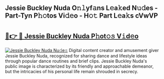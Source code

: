 ## Jessie Buckley Nuda O𝚗𝚕yf𝚊ns L𝚎a𝚔ed N𝚞𝚍es - Part-Tyn P𝚑𝚘tos Vi𝚍𝚎o - H𝚘𝚝 Part L𝚎a𝚔s cVwVP

# <h2><a href="http://kfare5.oniu.top/?m=Jessie+Buckley+Nuda">🔗👉 🔴 Jessie Buckley Nuda P𝚑ot𝚘𝚜 V𝚒d𝚎o</a></h2>

[![Jessie Buckley Nuda Nu𝚍e𝚜](https://i.imgur.com/0qMVB7G.gif)](http://kfare5.oniu.top/?m=Jessie+Buckley+Nuda)
Digital content creator and amusement giver Jessie Buckley Nuda, recognized for sharing dance and lifestyle ideas through popular dance routines and brief clips. Jessie Buckley Nuda's public image is characterized by its friendly and approachable demeanor, but the intricacies of his personal life remain shrouded in secrecy.  
